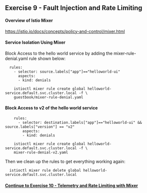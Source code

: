 ## Exercise 9 - Fault Injection and Rate Limiting

#### Overview of Istio Mixer

https://istio.io/docs/concepts/policy-and-control/mixer.html


#### Service Isolation Using Mixer

Block Access to the hello world service by adding the mixer-rule-denial.yaml rule shown below:

```
  rules:
    - selector: source.labels["app"]=="helloworld-ui"
      aspects:
      - kind: denials
```

```
    istioctl mixer rule create global helloworld-service.default.svc.cluster.local -f \
    guestbook/mixer-rule-denial.yaml
```

#### Block Access to v2 of the hello world service

```
    rules:
      - selector: destination.labels["app"]=="helloworld-ui" && source.labels["version"] == "v2"
        aspects:
        - kind: denials
```

```
    istioctl mixer rule create global helloworld-service.default.svc.cluster.local -f \
    mixer-rule-denial-v2.yaml
```

Then we clean up the rules to get everything working again:

```
  istioctl mixer rule delete global helloworld-service.default.svc.cluster.local
```

#### [Continue to Exercise 10 - Telemetry and Rate Limiting with Mixer](../exercise-10/README.md)

